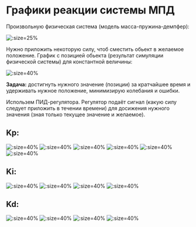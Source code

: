 # Графики реакции системы МПД

Произвольную физическая система (модель масса-пружина-демпфер):

![](../img/SMD_Theory.PNG ':size=25%')

Нужно приложить некоторую силу, чтоб сместить обьект в желаемое положение. График с позицией обьекта (результат симуляции физической системы) для константной величины:

![](../img/SpringMassDamper.svg ':size=40%')

**Задача:** достигнуть нужного значение (позиции) за кратчайшее время и удерживать нужное положение, минимизирую колебания и ошибки.

Использем ПИД-регулятора. Регулятор подаёт сигнал (какую силу следует приложить в течении времени) для досижения нужного значения (зная только текущее значение и желаемое).

## Kp:

![](../img/PID_0.0_0.0_0.0.svg ':size=40%')
![](../img/PID_0.5_0.0_0.0.svg ':size=40%')
![](../img/PID_1.0_0.0_0.0.svg ':size=40%')
![](../img/PID_3.0_0.0_0.0.svg ':size=40%')
![](../img/PID_5.0_0.0_0.0.svg ':size=40%')
![](../img/PID_10.0_0.0_0.0.svg ':size=40%')

## Ki:

![](../img/PID_5.0_0.5_0.0.svg ':size=40%')
![](../img/PID_5.0_1.0_0.0.svg ':size=40%')
![](../img/PID_5.0_3.0_0.0.svg ':size=40%')
![](../img/PID_5.0_5.0_0.0.svg ':size=40%')

## Kd:

![](../img/PID_5.0_3.0_0.5.svg ':size=40%')
![](../img/PID_5.0_3.0_1.0.svg ':size=40%')
![](../img/PID_5.0_3.0_3.0.svg ':size=40%')
![](../img/PID_5.0_3.0_5.0.svg ':size=40%')
